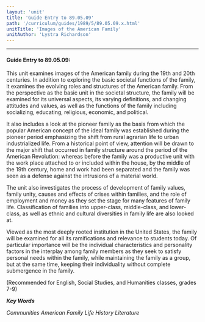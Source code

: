 ```yaml
---
layout: 'unit'
title: 'Guide Entry to 89.05.09'
path: '/curriculum/guides/1989/5/89.05.09.x.html'
unitTitle: 'Images of the American Family'
unitAuthor: 'Lystra Richardson'
---
```


<body>
<hr/>
 <h4>
  Guide Entry to 89.05.09:
 </h4>
 This unit examines images of the American family during the 19th and 20th centuries. In addition to exploring the basic societal functions of the family, it examines the evolving roles and structures of the American family. From the perspective as the basic unit in the societal structure, the family will be examined for its universal aspects, its varying definitions, and changing attitudes and values, as well as the functions of the family including socializing, educating, religious, economic, and political.
 <p>
  It also includes a look at the pioneer family as the basis from which the popular American concept of the ideal family was established during the pioneer period emphasizing the shift from rural agrarian life to urban industrialized life. From a historical point of view, attention will be drawn to the major shift that occurred in family structure around the period of the American Revolution: whereas before the family was a productive unit with the work place attached to or included within the house, by the middle of the 19th century, home and work had been separated and the family was seen as a defense against the intrusions of a material world.
 </p>
 <p>
  The unit also investigates the process of development of family values, family unity, causes and effects of crises within families, and the role of employment and money as they set the stage for many features of family life. Classification of families into upper-class, middle-class, and lower-class, as well as ethnic and cultural diversities in family life are also looked at.
 </p>
 <p>
  Viewed as the most deeply rooted institution in the United States, the family will be examined for all its ramifications and relevance to students today. Of particular importance will be the individual characteristics and personality factors in the interplay among family members as they seek to satisfy personal needs within the family, while maintaining the family as a group, but at the same time, keeping their individuality without complete submergence in the family.
 </p>
 <p>
  (Recommended for English, Social Studies, and Humanities classes, grades 7-9)
 </p>
<p>
  <b>
   <i>
    Key Words
   </i>
  </b>
  <br/>
 </p>
 <p>
  <i>
   Communities American Family Life History Literature
  </i>
 </p>

</body>
